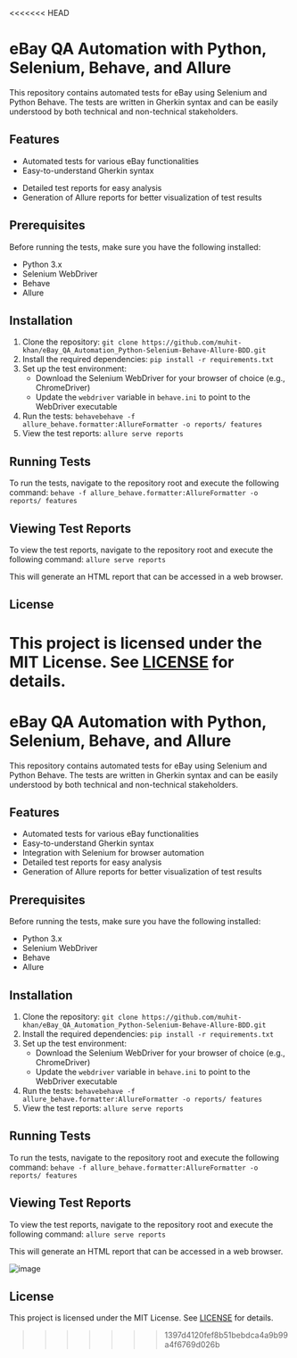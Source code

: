 <<<<<<< HEAD
# **eBay QA Automation with Python, Selenium, Behave, and Allure**

This repository contains automated tests for eBay using Selenium and Python Behave. The tests are written in Gherkin syntax and can be easily understood by both technical and non-technical stakeholders.

## **Features**

- Automated tests for various eBay functionalities
- Easy-to-understand Gherkin syntax
<!-- - Integration with Selenium for browser automation -->
- Detailed test reports for easy analysis
- Generation of Allure reports for better visualization of test results

## **Prerequisites**

Before running the tests, make sure you have the following installed:

- Python 3.x
- Selenium WebDriver
- Behave
- Allure

## **Installation**

1. Clone the repository: `git clone https://github.com/muhit-khan/eBay_QA_Automation_Python-Selenium-Behave-Allure-BDD.git`
2. Install the required dependencies: `pip install -r requirements.txt`
3. Set up the test environment:
   - Download the Selenium WebDriver for your browser of choice (e.g., ChromeDriver)
   - Update the `webdriver` variable in `behave.ini` to point to the WebDriver executable
4. Run the tests: `behavebehave -f allure_behave.formatter:AllureFormatter -o reports/ features`
5. View the test reports: `allure serve reports`

## **Running Tests**

To run the tests, navigate to the repository root and execute the following command: `behave -f allure_behave.formatter:AllureFormatter -o reports/ features`

## **Viewing Test Reports**

To view the test reports, navigate to the repository root and execute the following command: `allure serve reports`

This will generate an HTML report that can be accessed in a web browser.

## **License**

This project is licensed under the MIT License. See [LICENSE](LICENSE) for details.
=======
# **eBay QA Automation with Python, Selenium, Behave, and Allure**

This repository contains automated tests for eBay using Selenium and Python Behave. The tests are written in Gherkin syntax and can be easily understood by both technical and non-technical stakeholders.

## **Features**

- Automated tests for various eBay functionalities
- Easy-to-understand Gherkin syntax
- Integration with Selenium for browser automation
- Detailed test reports for easy analysis
- Generation of Allure reports for better visualization of test results

## **Prerequisites**

Before running the tests, make sure you have the following installed:

- Python 3.x
- Selenium WebDriver
- Behave
- Allure

## **Installation**

1. Clone the repository: `git clone https://github.com/muhit-khan/eBay_QA_Automation_Python-Selenium-Behave-Allure-BDD.git`
2. Install the required dependencies: `pip install -r requirements.txt`
3. Set up the test environment:
   - Download the Selenium WebDriver for your browser of choice (e.g., ChromeDriver)
   - Update the `webdriver` variable in `behave.ini` to point to the WebDriver executable
4. Run the tests: `behavebehave -f allure_behave.formatter:AllureFormatter -o reports/ features`
5. View the test reports: `allure serve reports`

## **Running Tests**

To run the tests, navigate to the repository root and execute the following command: `behave -f allure_behave.formatter:AllureFormatter -o reports/ features`

## **Viewing Test Reports**

To view the test reports, navigate to the repository root and execute the following command: `allure serve reports`

This will generate an HTML report that can be accessed in a web browser.

![image](https://github.com/muhit-khan/eBay_QA_Automation_Python-Selenium-Behave-Allure-BDD/assets/68416439/f51ed557-600f-49b3-b3a5-97b4ade88d69)


## **License**

This project is licensed under the MIT License. See [LICENSE](LICENSE) for details.
>>>>>>> 1397d4120fef8b51bebdca4a9b99a4f6769d026b
